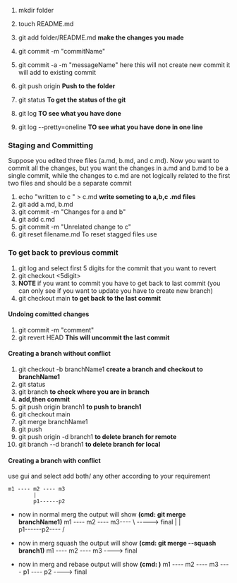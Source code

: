 1. mkdir folder
2. touch README.md
3. git add folder/README.md __make the changes you made__
4. git commit -m "commitName"
5. git commit -a -m "messageName" here this will not create new commit it will add to existing commit
6. git push origin __Push to the folder__
7. git status __To get the status of the git__

1. git log __TO see what you have done__
2. git log --pretty=oneline __TO see what you have done in one line__

###   Staging and Committing  ###

Suppose you edited three files (a.md, b.md, and c.md). Now you want to commit all the changes, but you want the changes in a.md and b.md to be a single commit, while the changes to c.md are not logically related to the first two files and should be a separate commit
1. echo "written to c " > c.md __write someting to a,b,c .md files__
2. git add a.md, b.md
3. git commit -m "Changes for a and b"
4. git add c.md
5. git commit -m "Unrelated change to c"
6. git reset filename.md To reset stagged files use

### To get back to previous commit ###
1. git log and select first 5 digits for the commit that you want to revert
2. git checkout <5digit>
3. __NOTE__ if you want to commit you have to get back to last commit (you can only see if you want to update you have to create new branch)
4. git checkout main __to get back to the last commit__

#### Undoing comitted changes ####
1. git commit -m "comment"
2. git revert HEAD __This will uncommit the last commit__

#### Creating a branch without conflict ####
1. git checkout -b branchName1 __create a branch and checkout to branchName1__
2. git status
3. git branch __to check where you are in branch__ 
4. __add,then commit__
5. git push origin branch1  __to push to branch1__
6. git checkout main
7. git merge branchName1
8. git push
9. git push origin -d branch1 __to delete branch for remote__
10. git branch --d branch1 __to delete branch for local__

#### Creating a branch with conflict ####
use gui and select add both/ any other according to your requirement

    m1 ---- m2 ---- m3
            |
            p1------p2

* now in normal merg the output will show   __(cmd:  git merge branchName1)__
    m1 ---- m2 ---- m3---- \ -----> final
            |               |  
            p1------p2---- /

* now in merg squash the output will show   __(cmd: git merge --squash branch1)__
   m1 ---- m2 ---- m3  ----> final

* now in merg and rebase output will show   __(cmd: )__
   m1 ---- m2 ---- m3 ---- p1 ---- p2 ----> final

